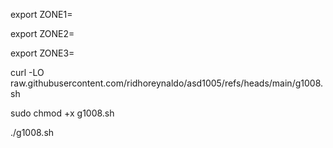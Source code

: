export ZONE1=

export ZONE2=

export ZONE3=

curl -LO raw.githubusercontent.com/ridhoreynaldo/asd1005/refs/heads/main/g1008.sh

sudo chmod +x g1008.sh

./g1008.sh
